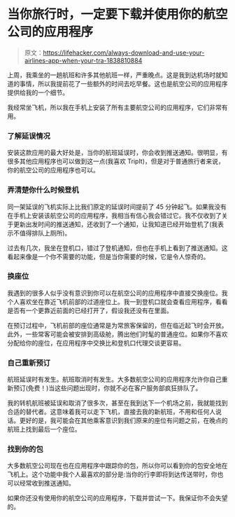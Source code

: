 # 当你旅行时，一定要下载并使用你的航空公司的应用程序

> 原文：<https://lifehacker.com/always-download-and-use-your-airlines-app-when-your-tra-1838810884>

上周，我乘坐的一趟航班和许多其他航班一样，严重晚点。这是我到达机场时就知道的事情，所以我提前花了一些额外的时间去吃早餐。这也是航空公司的应用程序提供给我的一个细节。



我经常坐飞机，所以我在手机上安装了所有主要航空公司的应用程序，它们非常有用。

### 了解延误情况

安装这款应用的最大好处是，当你的航班延误时，你会收到推送通知。很明显，有很多其他应用程序也可以做到这一点(我喜欢 TripIt)，但是对于普通旅行者来说，你的航空公司的应用程序也可以。

### 弄清楚你什么时候登机

同一架延误的飞机实际上比我们原定的延误时间提前了 45 分钟起飞。如果我没有在手机上安装该航空公司的应用程序，我相当有信心我会错过它。我不仅收到了关于更新出发时间的推送通知，还收到了一个通知，让我知道已经开始登机了(我表示不值得排队上厕所)。

过去有几次，我坐在登机口，错过了登机通知，但也在手机上看到了推送通知。这看起来像是一个你不需要的功能，但是当你需要的时候，它是令人惊奇的。

### 换座位

我遇到的很多人似乎没有意识到你可以在航空公司的应用程序中直接交换座位。我个人喜欢坐在靠近飞机前部的过道座位上。我一到登机口就会查看应用程序，看看是否有一个更靠近前面的已经打开了，假设我还没有在里面。

在预订过程中，飞机前部的座位通常是为常旅客保留的，但在临近起飞时会开放。此外，一些常客可能会被安排到高级舱，腾出他们时髦的普通座位。如果你不喜欢分配给你的座位，在应用程序中交换比和登机口代理交谈更容易。

### 自己重新预订

航班延误时有发生。航班取消时有发生。大多数航空公司的应用程序允许你自己重新预订(免费！)当这些问题出现时，你就不必在客户服务部疯狂排队了。

我的转机航班被延误和取消了很多次，甚至在我到达下一个机场之前，我就能找到合适的替代者。这意味着我可以走下飞机，直接去我的新航班，不用和任何人说话。更好的是，我可能会在其他乘客意识到我们原来的座位有问题之前，在晚点的航班上找到最后一个座位。

### 找到你的包

大多数航空公司现在也在应用程序中跟踪你的包，所以你可以看到你的包安全地在飞机上。这个功能中我个人最喜欢的部分是:当你的行李即将到达传送带时，你也可以经常收到推送通知。

如果你还没有使用你的航空公司的应用程序，下载并尝试一下。我保证你不会失望的。